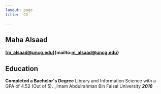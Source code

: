 ```yaml
---
layout: page
title:  CV

---
```


## Maha Alsaad
#### [m_alsaad@uncg.edu]{mailto:m_alsaad@uncg.edu}
## Education
**Completed a Bachelor's Degree** Library and Information Science with a GPA of 4.52 (Out of 5).
_Imam Abdulrahman Bin Faisal University **_2016_**
